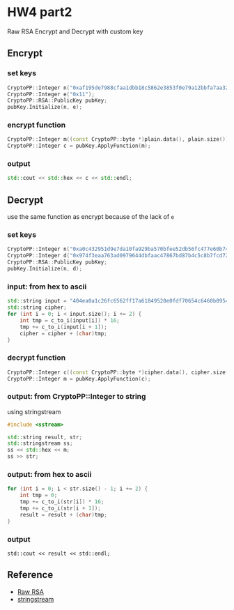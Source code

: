 # HW4 part2
Raw RSA Encrypt and Decrypt with custom key

## Encrypt

### set keys
```cpp
CryptoPP::Integer n("0xaf195de7988cfaa1dbb18c5862e3853f0e79a12bbfa7aa326a52da97caa60c39");
CryptoPP::Integer e("0x11");
CryptoPP::RSA::PublicKey pubKey;
pubKey.Initialize(n, e);
```

### encrypt function
```cpp
CryptoPP::Integer m((const CryptoPP::byte *)plain.data(), plain.size());
CryptoPP::Integer c = pubKey.ApplyFunction(m);
```

### output
```cpp
std::cout << std::hex << c << std::endl;
```

## Decrypt
use the same function as encrypt because of the lack of `e`

### set keys
```cpp
CryptoPP::Integer n("0xa0c432951d9e7da10fa929ba570bfee52db56fc477e60b742581a35d1723ad6f");
CryptoPP::Integer d("0x974f3eaa763ad0979644dbfaac47867bd87b4c5c8b7fcd72943d0dde4303639");
CryptoPP::RSA::PublicKey pubKey;
pubKey.Initialize(n, d);
```

### input: from hex to ascii
```cpp
std::string input = "404ea0a1c26fc6562ff17a61849520e0fdf70654c6460b0954918e8447d6cdba";
std::string cipher;
for (int i = 0; i < input.size(); i += 2) {
    int tmp = c_to_i(input[i]) * 16;
    tmp += c_to_i(input[i + 1]);
    cipher = cipher + (char)tmp;
}
```

### decrypt function
```cpp
CryptoPP::Integer c((const CryptoPP::byte *)cipher.data(), cipher.size());
CryptoPP::Integer m = pubKey.ApplyFunction(c);
```

### output: from CryptoPP::Integer to string
using stringstream

```cpp
#include <sstream>
```
```cpp
std::string result, str;
std::stringstream ss;
ss << std::hex << m;
ss >> str;
```

### output: from hex to ascii
```cpp
for (int i = 0; i < str.size() - 1; i += 2) {
    int tmp = 0;
    tmp += c_to_i(str[i]) * 16;
    tmp += c_to_i(str[i + 1]);
    result = result + (char)tmp;
}
```

### output
```
std::cout << result << std::endl;
```

## Reference

- [Raw RSA](https://www.cryptopp.com/wiki/Raw_RSA)
- [stringstream](https://dotblogs.com.tw/v6610688/2013/11/08/cplusplus_stringstream_int_and_string_convert_and_clear)
